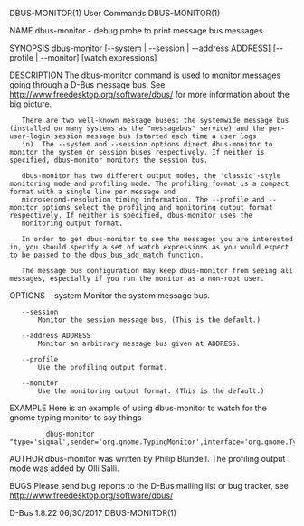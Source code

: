 DBUS-MONITOR(1)                                                                                 User Commands                                                                                 DBUS-MONITOR(1)



NAME
       dbus-monitor - debug probe to print message bus messages

SYNOPSIS
       dbus-monitor [--system | --session | --address ADDRESS] [--profile | --monitor] [watch expressions]


DESCRIPTION
       The dbus-monitor command is used to monitor messages going through a D-Bus message bus. See http://www.freedesktop.org/software/dbus/ for more information about the big picture.

       There are two well-known message buses: the systemwide message bus (installed on many systems as the "messagebus" service) and the per-user-login-session message bus (started each time a user logs
       in). The --system and --session options direct dbus-monitor to monitor the system or session buses respectively. If neither is specified, dbus-monitor monitors the session bus.

       dbus-monitor has two different output modes, the 'classic'-style monitoring mode and profiling mode. The profiling format is a compact format with a single line per message and
       microsecond-resolution timing information. The --profile and --monitor options select the profiling and monitoring output format respectively. If neither is specified, dbus-monitor uses the
       monitoring output format.

       In order to get dbus-monitor to see the messages you are interested in, you should specify a set of watch expressions as you would expect to be passed to the dbus_bus_add_match function.

       The message bus configuration may keep dbus-monitor from seeing all messages, especially if you run the monitor as a non-root user.

OPTIONS
       --system
           Monitor the system message bus.

       --session
           Monitor the session message bus. (This is the default.)

       --address ADDRESS
           Monitor an arbitrary message bus given at ADDRESS.

       --profile
           Use the profiling output format.

       --monitor
           Use the monitoring output format. (This is the default.)

EXAMPLE
       Here is an example of using dbus-monitor to watch for the gnome typing monitor to say things


             dbus-monitor "type='signal',sender='org.gnome.TypingMonitor',interface='org.gnome.TypingMonitor'"


AUTHOR
       dbus-monitor was written by Philip Blundell. The profiling output mode was added by Olli Salli.

BUGS
       Please send bug reports to the D-Bus mailing list or bug tracker, see http://www.freedesktop.org/software/dbus/



D-Bus 1.8.22                                                                                      06/30/2017                                                                                  DBUS-MONITOR(1)
